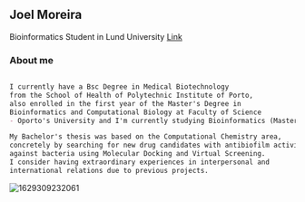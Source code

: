 
## Joel Moreira 
Bioinformatics Student in Lund University
[Link](www.linkedin.com/in/joel-moreira-529b5a193)

### About me

```markdown

I currently have a Bsc Degree in Medical Biotechnology 
from the School of Health of Polytechnic Institute of Porto, 
also enrolled in the first year of the Master's Degree in 
Bioinformatics and Computational Biology at Faculty of Science 
- Oporto's University and I'm currently studying Bioinformatics (Master's Degree) in Lund University.

My Bachelor's thesis was based on the Computational Chemistry area,
concretely by searching for new drug candidates with antibiofilm activity
against bacteria using Molecular Docking and Virtual Screening.
I consider having extraordinary experiences in interpersonal and 
international relations due to previous projects.
```

![1629309232061](https://user-images.githubusercontent.com/75580078/133401123-054c30b8-0733-4eb3-8830-934a5f86c678.jpg)
